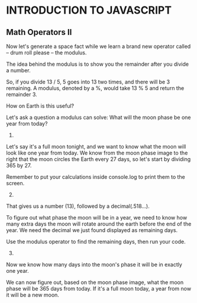 # INTRODUCTION TO JAVASCRIPT
## Math Operators II
Now let's generate a space fact while we learn a brand new operator called – drum roll please – the modulus.

The idea behind the modulus is to show you the remainder after you divide a number.

So, if you divide 13 / 5, 5 goes into 13 two times, and there will be 3 remaining. A modulus, denoted by a %, would take 13 % 5 and return the remainder 3.

How on Earth is this useful?

Let's ask a question a modulus can solve: What will the moon phase be one year from today?

1.
Let's say it's a full moon tonight, and we want to know what the moon will look like one year from today. We know from the moon phase image to the right that the moon circles the Earth every 27 days, so let's start by dividing 365 by 27.

Remember to put your calculations inside console.log to print them to the screen.



2.
That gives us a number (13), followed by a decimal(.518...).

To figure out what phase the moon will be in a year, we need to know how many extra days the moon will rotate around the earth before the end of the year. We need the decimal we just found displayed as remaining days.

Use the modulus operator to find the remaining days, then run your code.


3.
Now we know how many days into the moon's phase it will be in exactly one year.

We can now figure out, based on the moon phase image, what the moon phase will be 365 days from today. If it's a full moon today, a year from now it will be a new moon.